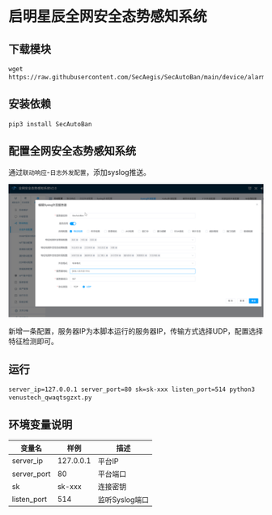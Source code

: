 # 启明星辰全网安全态势感知系统

## 下载模块

```
wget https://raw.githubusercontent.com/SecAegis/SecAutoBan/main/device/alarm/venustech_qwaqtsgzxt/venustech_qwaqtsgzxt.py
```

## 安装依赖

```
pip3 install SecAutoBan
```

## 配置全网安全态势感知系统

通过`联动响应`-`日志外发配置`，添加syslog推送。

![](./img/1.png)

新增一条配置，服务器IP为本脚本运行的服务器IP，传输方式选择UDP，配置选择特征检测即可。

## 运行

```shell
server_ip=127.0.0.1 server_port=80 sk=sk-xxx listen_port=514 python3 venustech_qwaqtsgzxt.py
```

## 环境变量说明

| 变量名         | 样例        | 描述         |
|-------------|-----------|------------|
| server_ip   | 127.0.0.1 | 平台IP       |
| server_port | 80        | 平台端口       |
| sk          | sk-xxx    | 连接密钥       |
| listen_port | 514       | 监听Syslog端口 |
